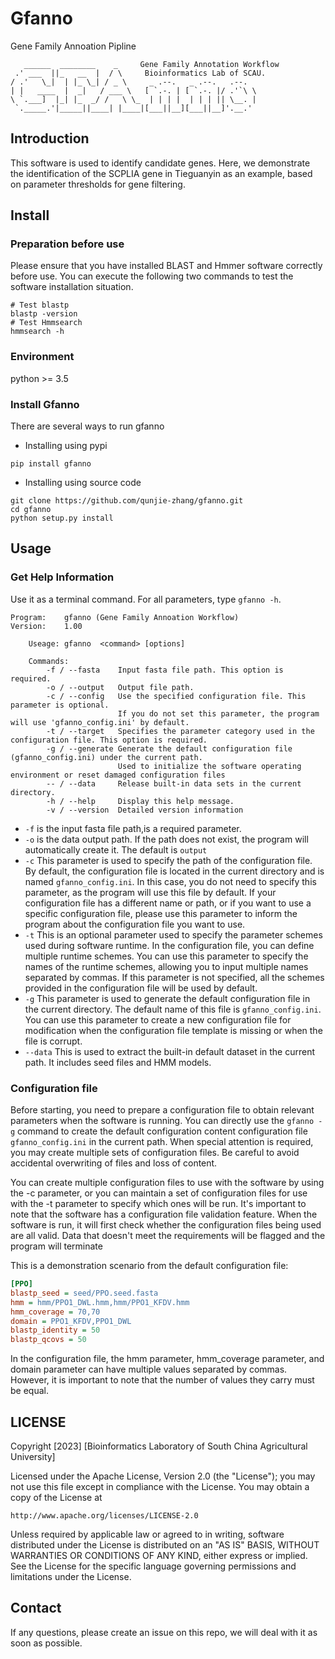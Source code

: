 # Gfanno
Gene Family Annoation Pipline
```
   ______  ________    _     Gene Family Annotation Workflow                           
 .' ___  ||_   __  |  / \     Bioinformatics Lab of SCAU.            
/ .'   \_|  | |_ \_| / _ \     _ .--.   _ .--.   .--.   
| |   ____  |  _|   / ___ \   [ `.-. | [ `.-. |/ .'`\ \ 
\ `.___]  |_| |_  _/ /   \ \_  | | | |  | | | || \__. | 
 `._____.'|_____||____| |____|[___||__][___||__]'.__.'  
```
## Introduction
This software is used to identify candidate genes.
Here, we demonstrate the identification of the SCPLⅠA gene in Tieguanyin as an example, 
based on parameter thresholds for gene filtering.


## Install
### Preparation before use
Please ensure that you have installed BLAST and Hmmer software correctly before use.
You can execute the following two commands to test the software installation situation.

```shell
# Test blastp
blastp -version
# Test Hmmsearch
hmmsearch -h
```
### Environment
python >= 3.5

### Install Gfanno
There are several ways to run gfanno
- Installing using pypi
```shell
pip install gfanno
```
- Installing using source code
```shell
git clone https://github.com/qunjie-zhang/gfanno.git
cd gfanno
python setup.py install
```

## Usage
### Get Help Information
Use it as a terminal command. For all parameters, type `gfanno -h`.
```shell
Program:    gfanno (Gene Family Annoation Workflow)
Version:    1.00

    Useage: gfanno  <command> [options]

    Commands:
        -f / --fasta    Input fasta file path. This option is required.
        -o / --output   Output file path.
        -c / --config   Use the specified configuration file. This parameter is optional.
                        If you do not set this parameter, the program will use 'gfanno_config.ini' by default.
        -t / --target   Specifies the parameter category used in the configuration file. This option is required.
        -g / --generate Generate the default configuration file (gfanno_config.ini) under the current path.
                        Used to initialize the software operating environment or reset damaged configuration files
        -- / --data     Release built-in data sets in the current directory.
        -h / --help     Display this help message.
        -v / --version  Detailed version information
``` 
* `-f` is the input fasta file path,is a required parameter. 
* `-o` is the data output path. If the path does not exist, the program will automatically create it. The default is `output`
* `-c` This parameter is used to specify the path of the configuration file. By default, the configuration file is located in the current directory and is named `gfanno_config.ini`. In this case, you do not need to specify this parameter, as the program will use this file by default. If your configuration file has a different name or path, or if you want to use a specific configuration file, please use this parameter to inform the program about the configuration file you want to use.
* `-t` This is an optional parameter used to specify the parameter schemes used during software runtime. In the configuration file, you can define multiple runtime schemes. You can use this parameter to specify the names of the runtime schemes, allowing you to input multiple names separated by commas. If this parameter is not specified, all the schemes provided in the configuration file will be used by default.
* `-g` This parameter is used to generate the default configuration file in the current directory. The default name of this file is `gfanno_config.ini`. You can use this parameter to create a new configuration file for modification when the configuration file template is missing or when the file is corrupt.
* `--data` This is used to extract the built-in default dataset in the current path. It includes seed files and HMM models.


### Configuration file
Before starting, you need to prepare a configuration file to obtain relevant parameters when the software is running.
You can directly use the `gfanno -g` command to create the default configuration content configuration file `gfanno_config.ini` in the current path.
When special attention is required, you may create multiple sets of configuration files. Be careful to avoid accidental overwriting of files and loss of content.

You can create multiple configuration files to use with the software by using the -c parameter, or you can maintain a set of configuration files for use with the -t parameter to specify which ones will be run. It's important to note that the software has a configuration file validation feature. When the software is run, it will first check whether the configuration files being used are all valid. Data that doesn't meet the requirements will be flagged and the program will terminate

This is a demonstration scenario from the default configuration file:
```ini
[PPO]
blastp_seed = seed/PPO.seed.fasta
hmm = hmm/PPO1_DWL.hmm,hmm/PPO1_KFDV.hmm
hmm_coverage = 70,70
domain = PPO1_KFDV,PPO1_DWL
blastp_identity = 50
blastp_qcovs = 50
```
In the configuration file, the hmm parameter, hmm_coverage parameter, and domain parameter can have multiple values separated by commas. However, it is important to note that the number of values they carry must be equal.


## LICENSE
Copyright [2023] [Bioinformatics Laboratory of South China Agricultural University]

Licensed under the Apache License, Version 2.0 (the "License");
you may not use this file except in compliance with the License.
You may obtain a copy of the License at

    http://www.apache.org/licenses/LICENSE-2.0

Unless required by applicable law or agreed to in writing, software
distributed under the License is distributed on an "AS IS" BASIS,
WITHOUT WARRANTIES OR CONDITIONS OF ANY KIND, either express or implied.
See the License for the specific language governing permissions and
limitations under the License.

## Contact
If any questions, please create an issue on this repo, we will deal with it as soon as possible.
